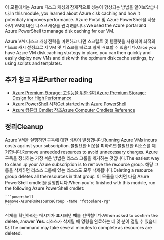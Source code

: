 <span data-ttu-id="6bcca-101">이 모듈에서는 Azure 디스크 캐싱과 잠재적으로 성능이 향상되는 방법을 알아보았습니다.</span><span class="sxs-lookup"><span data-stu-id="6bcca-101">In this module, you learned about Azure disk caching and how it potentially improves performance.</span></span> <span data-ttu-id="6bcca-102">Azure Portal 및 Azure PowerShell을 사용하여 VM에 대한 디스크 캐싱을 관리했습니다.</span><span class="sxs-lookup"><span data-stu-id="6bcca-102">We used the Azure portal and Azure PowerShell to manage disk caching for our VM.</span></span> 

<span data-ttu-id="6bcca-103">Azure VM 디스크 캐싱 전략을 마련하고 나면 스크립트 및 템플릿을 사용하여 최적의 디스크 캐시 설정으로 새 VM 및 디스크를 빠르고 쉽게 배포할 수 있습니다.</span><span class="sxs-lookup"><span data-stu-id="6bcca-103">Once you have Azure VM disk caching strategy in place, you can then quickly and easily deploy new VMs and disk with the optimum disk cache settings, by using scripts and templates.</span></span>

## <a name="further-reading"></a><span data-ttu-id="6bcca-104">추가 참고 자료</span><span class="sxs-lookup"><span data-stu-id="6bcca-104">Further reading</span></span>

- [<span data-ttu-id="6bcca-105">Azure Premium Storage: 고성능을 위한 설계</span><span class="sxs-lookup"><span data-stu-id="6bcca-105">Azure Premium Storage: Design for High Performance</span></span>](https://docs.microsoft.com/azure/virtual-machines/windows/premium-storage-performance)
- [<span data-ttu-id="6bcca-106">Azure PowerShell 시작</span><span class="sxs-lookup"><span data-stu-id="6bcca-106">Get started with Azure PowerShell</span></span>](https://docs.microsoft.com/powershell/azure/get-started-azureps?view=azurermps-6.8.1)
- [<span data-ttu-id="6bcca-107">Azure 컴퓨터 Cmdlet 참조</span><span class="sxs-lookup"><span data-stu-id="6bcca-107">Azure Computer Cmdlets Reference</span></span>](https://docs.microsoft.com/powershell/module/azurerm.compute/?view=azurermps-6.8.1#vm_disks)


## <a name="cleanup"></a><span data-ttu-id="6bcca-108">정리</span><span class="sxs-lookup"><span data-stu-id="6bcca-108">Cleanup</span></span>
<!---TODO: Update for sandbox?--->

<span data-ttu-id="6bcca-109">Azure VM을 실행하면 구독에 대한 비용이 발생합니다.</span><span class="sxs-lookup"><span data-stu-id="6bcca-109">Running Azure VMs incurs costs against your subscription.</span></span> <span data-ttu-id="6bcca-110">불필요한 비용을 피하려면 불필요한 리소스를 제거합니다.</span><span class="sxs-lookup"><span data-stu-id="6bcca-110">Remove unneeded resources to avoid unnecessary charges.</span></span> <span data-ttu-id="6bcca-111">Azure 구독을 정리하는 가장 쉬운 방법은 리소스 그룹을 제거하는 것입니다.</span><span class="sxs-lookup"><span data-stu-id="6bcca-111">The easiest way to clean up your Azure subscription is to remove the resource group.</span></span> <span data-ttu-id="6bcca-112">해당 그룹을 삭제하면 리소스 그룹에 있는 리소스도 모두 삭제됩니다.</span><span class="sxs-lookup"><span data-stu-id="6bcca-112">Deleting a resource group deletes all the resources in that group.</span></span> <span data-ttu-id="6bcca-113">이 모듈을 마치면 다음 Azure PowerShell cmdlet을 실행합니다.</span><span class="sxs-lookup"><span data-stu-id="6bcca-113">When you're finished with this module, run the following Azure PowerShell cmdlet:</span></span>

    ```powershell
    Remove-AzureRmResourceGroup -Name "fotoshare-rg"
    ```

<span data-ttu-id="6bcca-114">삭제를 확인하라는 메시지가 표시되면 **예**를 선택합니다.</span><span class="sxs-lookup"><span data-stu-id="6bcca-114">When asked to confirm the delete, answer **Yes**.</span></span> <span data-ttu-id="6bcca-115">리소스가 삭제될 때 명령을 완료하는 데 몇 분이 걸릴 수 있습니다.</span><span class="sxs-lookup"><span data-stu-id="6bcca-115">The command may take several minutes to complete as resources are deleted.</span></span>
